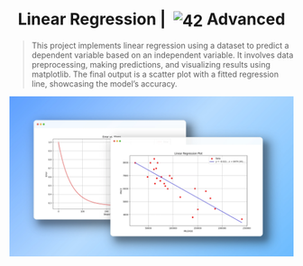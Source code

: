 <!--HEADER-->
<h1 align="center"> Linear Regression | 
 <picture>
  <source media="(prefers-color-scheme: dark)" srcset="https://cdn.simpleicons.org/42/white">
  <img alt="42" width=40 align="center" src="https://cdn.simpleicons.org/42/Black">
 </picture>
 Advanced 
  <!-- <img alt="Complete" src="https://raw.githubusercontent.com/Mqxx/GitHub-Markdown/main/blockquotes/badge/dark-theme/complete.svg"> -->
</h1>
<!--FINISH HEADER-->

<!--MINI DESCRIPTION-->
> This project implements linear regression using a dataset to predict a dependent variable based on an independent variable. It involves data preprocessing, making predictions, and visualizing results using matplotlib. The final output is a scatter plot with a fitted regression line, showcasing the model’s accuracy.

![Linear regression window of the program](https://github.com/josephcheel/42-ft_linear_regression/blob/5318703d32b434d7ee0b5d9420e4b6d942582c26/readme/ft_linear_regression.webp)
